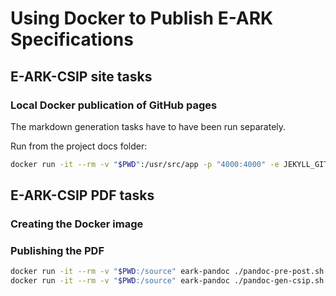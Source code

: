Using Docker to Publish E-ARK Specifications
============================================

E-ARK-CSIP site tasks
----------------------

### Local Docker publication of GitHub pages
The markdown generation tasks have to have been run separately.

Run from the project docs folder:

```bash
docker run -it --rm -v "$PWD":/usr/src/app -p "4000:4000" -e JEKYLL_GITHUB_TOKEN=<gh-token-here>  starefossen/github-pages
```

E-ARK-CSIP PDF tasks
--------------------

### Creating the Docker image

### Publishing the PDF

```bash
docker run -it --rm -v "$PWD:/source" eark-pandoc ./pandoc-pre-post.sh
docker run -it --rm -v "$PWD:/source" eark-pandoc ./pandoc-gen-csip.sh
```
